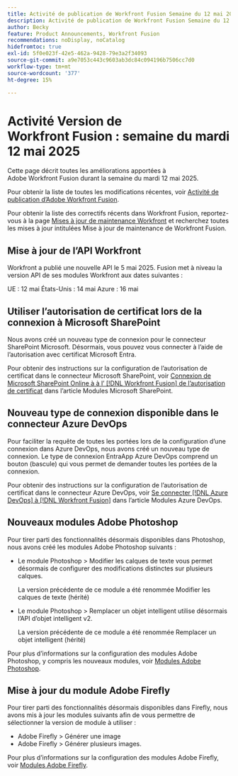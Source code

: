 ```yaml
---
title: Activité de publication de Workfront Fusion Semaine du 12 mai 2025
description: Activité de publication de Workfront Fusion Semaine du 12 mai 2025
author: Becky
feature: Product Announcements, Workfront Fusion
recommendations: noDisplay, noCatalog
hidefromtoc: true
exl-id: 5f0e023f-42e5-462a-9428-79e3a2f34093
source-git-commit: a9e7053c443c9603ab3dc84c094196b7506cc7d0
workflow-type: tm+mt
source-wordcount: '377'
ht-degree: 15%

---
```


# Activité Version de Workfront Fusion : semaine du mardi 12 mai 2025

Cette page décrit toutes les améliorations apportées à Adobe Workfront Fusion durant la semaine du mardi 12 mai 2025.

Pour obtenir la liste de toutes les modifications récentes, voir [Activité de publication d’Adobe Workfront Fusion](/help/workfront-fusion/fusion-product-releases/fusion-release-activity.md).

Pour obtenir la liste des correctifs récents dans Workfront Fusion, reportez-vous à la page [Mises à jour de maintenance Workfront](https://experienceleague.adobe.com/en/docs/workfront-known-issues/releases/current-updates) et recherchez toutes les mises à jour intitulées Mise à jour de maintenance de Workfront Fusion.

## Mise à jour de l’API Workfront

Workfront a publié une nouvelle API le 5 mai 2025. Fusion met à niveau la version API de ses modules Workfront aux dates suivantes :

UE : 12 mai
États-Unis : 14 mai
Azure : 16 mai

## Utiliser l’autorisation de certificat lors de la connexion à Microsoft SharePoint

Nous avons créé un nouveau type de connexion pour le connecteur SharePoint Microsoft. Désormais, vous pouvez vous connecter à l’aide de l’autorisation avec certificat Microsoft Entra.

Pour obtenir des instructions sur la configuration de l’autorisation de certificat dans le connecteur Microsoft SharePoint, voir [Connexion de Microsoft SharePoint Online à à l’ [!DNL Workfront Fusion]  de l’autorisation de certificat](/help/workfront-fusion/references/apps-and-modules/third-party-connectors/sharepoint-modules.md#connect-microsoft-sharepoint-online-to-workfront-fusion-using-certificate-authorization) dans l’article Modules Microsoft SharePoint.

## Nouveau type de connexion disponible dans le connecteur Azure DevOps

Pour faciliter la requête de toutes les portées lors de la configuration d’une connexion dans Azure DevOps, nous avons créé un nouveau type de connexion. Le type de connexion EntraApp Azure DevOps comprend un bouton (bascule) qui vous permet de demander toutes les portées de la connexion.

Pour obtenir des instructions sur la configuration de l’autorisation de certificat dans le connecteur Azure DevOps, voir [Se connecter [!DNL Azure DevOps] à [!DNL Workfront Fusion]](/help/workfront-fusion/references/apps-and-modules/third-party-connectors/azure-dev-ops.md#connect-azure-devops-to-workfront-fusion) dans l’article Modules Azure DevOps.

## Nouveaux modules Adobe Photoshop

Pour tirer parti des fonctionnalités désormais disponibles dans Photoshop, nous avons créé les modules Adobe Photoshop suivants :

* Le module Photoshop > Modifier les calques de texte vous permet désormais de configurer des modifications distinctes sur plusieurs calques.

  La version précédente de ce module a été renommée Modifier les calques de texte (hérité)
* Le module Photoshop > Remplacer un objet intelligent utilise désormais l’API d’objet intelligent v2.

  La version précédente de ce module a été renommée Remplacer un objet intelligent (hérité)

Pour plus d’informations sur la configuration des modules Adobe Photoshop, y compris les nouveaux modules, voir [Modules Adobe Photoshop](/help/workfront-fusion/references/apps-and-modules/adobe-connectors/adobe-photoshop-modules.md).

## Mise à jour du module Adobe Firefly

Pour tirer parti des fonctionnalités désormais disponibles dans Firefly, nous avons mis à jour les modules suivants afin de vous permettre de sélectionner la version de module à utiliser :

* Adobe Firefly > Générer une image
* Adobe Firefly > Générer plusieurs images.

Pour plus d’informations sur la configuration des modules Adobe Firefly, voir [Modules Adobe Firefly](/help/workfront-fusion/references/apps-and-modules/adobe-connectors/adobe-firefly-modules.md).
